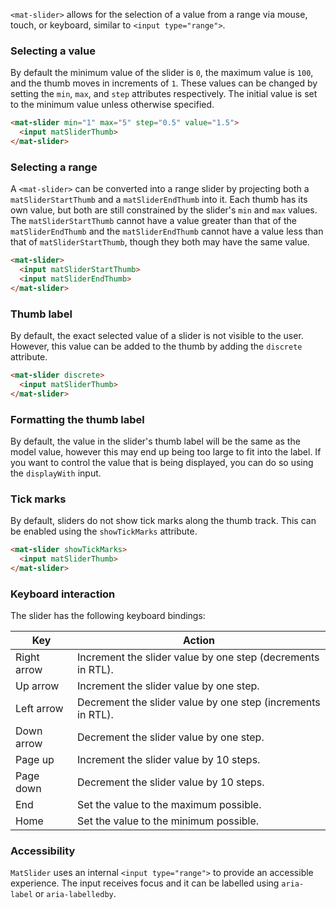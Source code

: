 `<mat-slider>` allows for the selection of a value from a range via mouse, touch, or keyboard,
similar to `<input type="range">`.

<!-- example(slider-overview) -->

### Selecting a value

By default the minimum value of the slider is `0`, the maximum value is `100`, and the thumb moves
in increments of `1`. These values can be changed by setting the `min`, `max`, and `step` attributes
respectively. The initial value is set to the minimum value unless otherwise specified.

```html
<mat-slider min="1" max="5" step="0.5" value="1.5">
  <input matSliderThumb>
</mat-slider>
```

### Selecting a range
A `<mat-slider>` can be converted into a range slider by projecting both a `matSliderStartThumb` and a
`matSliderEndThumb` into it. Each thumb has its own value, but both are still
constrained by the slider's `min` and `max` values. The `matSliderStartThumb` cannot have a value
greater than that of the `matSliderEndThumb` and the `matSliderEndThumb` cannot have a value less than
that of `matSliderStartThumb`, though they both may have the same value.

```html
<mat-slider>
  <input matSliderStartThumb>
  <input matSliderEndThumb>
</mat-slider>
```

<!-- example(slider-range) -->

### Thumb label
By default, the exact selected value of a slider is not visible to the user. However, this value can
be added to the thumb by adding the `discrete` attribute.

```html
<mat-slider discrete>
  <input matSliderThumb>
</mat-slider>
```

### Formatting the thumb label
By default, the value in the slider's thumb label will be the same as the model value, however this
may end up being too large to fit into the label. If you want to control the value that is being
displayed, you can do so using the `displayWith` input.

<!-- example(slider-formatting) -->

### Tick marks
By default, sliders do not show tick marks along the thumb track. This can be enabled using the
`showTickMarks` attribute.

```html
<mat-slider showTickMarks>
  <input matSliderThumb>
</mat-slider>
```


### Keyboard interaction
The slider has the following keyboard bindings:

| Key         | Action                                                                             |
|-------------|------------------------------------------------------------------------------------|
| Right arrow | Increment the slider value by one step (decrements in RTL).                        |
| Up arrow    | Increment the slider value by one step.                                            |
| Left arrow  | Decrement the slider value by one step (increments in RTL).                        |
| Down arrow  | Decrement the slider value by one step.                                            |
| Page up     | Increment the slider value by 10 steps.                                            |
| Page down   | Decrement the slider value by 10 steps.                                            |
| End         | Set the value to the maximum possible.                                             |
| Home        | Set the value to the minimum possible.                                             |

### Accessibility

`MatSlider` uses an internal `<input type="range">` to provide an accessible experience. The input
receives focus and it can be labelled using `aria-label` or `aria-labelledby`.
